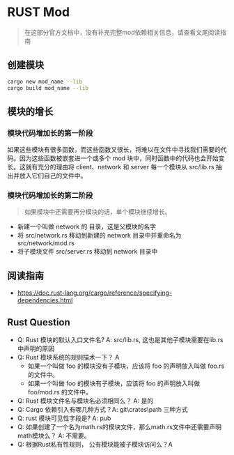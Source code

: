 # RUST Mod
> 在这部分官方文档中，没有补充完整mod依赖相关信息，请查看文尾阅读指南
## 创建模块

```bash
cargo new mod_name --lib
cargo build mod_name --lib
```

## 模块的增长

### 模块代码增加长的第一阶段

  如果这些模块有很多函数，而这些函数又很长，将难以在文件中寻找我们需要的代码。因为这些函数被嵌套进一个或多个 mod 块中，同时函数中的代码也会开始变长。这就有充分的理由将 client、network 和 server 每一个模块从 src/lib.rs 抽出并放入它们自己的文件中。

### 模块代码增加长的第二阶段
> 如果模块中还需要再分模块的话，单个模块继续增长。
  - 新建一个叫做 network 的 目录，这是父模块的名字
  - 将 src/network.rs 移动到新建的 network 目录中并重命名为 src/network/mod.rs
  - 将子模块文件 src/server.rs 移动到 network 目录中

## 阅读指南
- https://doc.rust-lang.org/cargo/reference/specifying-dependencies.html

## Rust Question
- Q: Rust 模块的默认入口文件名?  A: src/lib.rs, 这也是其他子模块需要在lib.rs中声明的原因
- Q: Rust 模块系统的规则描术一下？ A
  - 如果一个叫做 foo 的模块没有子模块，应该将 foo 的声明放入叫做 foo.rs 的文件中。
  - 如果一个叫做 foo 的模块有子模块，应该将 foo 的声明放入叫做 foo/mod.rs 的文件中。
- Q: Rust 模块文件名与模块名必须相同么？ A: 是的
- Q: Cargo 依赖引入有哪几种方式？A: git\crates\path 三种方式
- Q: rust 模块可见性字段是? A: pub
- Q: 如果创建了一个名为math.rs的模块文件，那么math.rs文件中还需要声明math模块么？ A: 不需要。
- Q: 根据Rust私有性规则， 公有模块能被子模块访问么？A